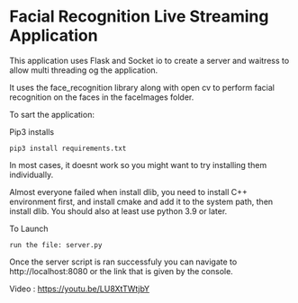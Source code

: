 # Facial Recognition Live Streaming Application


This application uses Flask and Socket io to create a server and waitress to allow multi threading og the application.

It uses the face_recognition library along with open cv to perform facial recognition on the faces in the faceImages folder.


To sart the application:

Pip3 installs
 
```
pip3 install requirements.txt

```

In most cases, it doesnt work so you might want to try installing them individually.

Almost everyone failed when install dlib, you need to install C++ environment first, and install cmake and add it to the system path, then install dlib. You should also at least use python 3.9 or later.


To Launch

```
run the file: server.py

```
Once the server script is ran successfuly you can navigate to http://localhost:8080 or the link that is given by the console.

Video : https://youtu.be/LU8XtTWtjbY